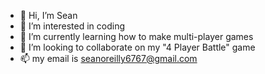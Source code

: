 - 👋 Hi, I’m Sean
- 👀 I’m interested in coding
- 🌱 I’m currently learning how to make multi-player games
- 💞️ I’m looking to collaborate on my "4 Player Battle" game
- 📫 my email is seanoreilly6767@gmail.com
